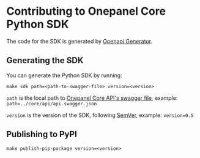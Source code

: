 # Contributing to Onepanel Core Python SDK
The code for the SDK is generated by [Openapi Generator](https://github.com/openapitools/openapi-generator).

## Generating the SDK
You can generate the Python SDK by running:

```
make sdk path=<path-to-swagger-file> version=<version>
```

`path` is the local path to [Onepanel Core API's swagger file](https://github.com/onepanelio/core/blob/master/api/api.swagger.json), example: `path=../core/api/api.swagger.json`

`version` is the version of the SDK, following [SemVer](https://semver.org), example: `version=0.5`

## Publishing to PyPI

```
make publish-pip-package version=<version>
```